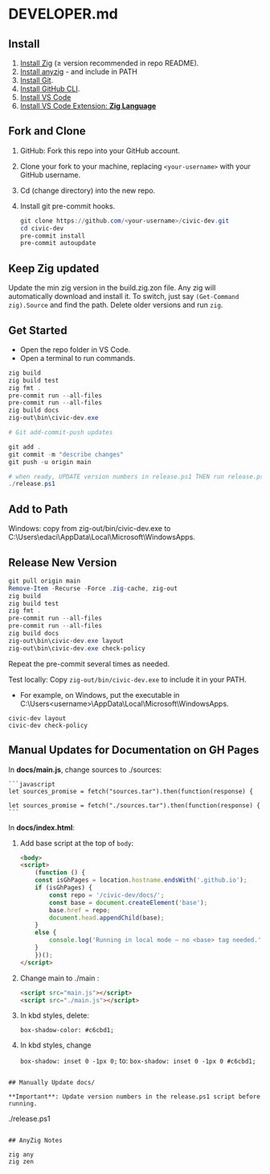 # DEVELOPER.md

## Install

1. [Install Zig](https://ziglang.org/download/) (≥ version recommended in repo README).
2. [Install anyzig](https://marler8997.github.io/anyzig/) - and include in PATH
3. [Install Git](https://git-scm.com/).
4. [Install GitHub CLI](https://cli.github.com/).
5. [Install VS Code](https://code.visualstudio.com/download)
6. [Install VS Code Extension: **Zig Language**](https://marketplace.visualstudio.com/items?itemName=ziglang.vscode-zig)


## Fork and Clone

1. GitHub: Fork this repo into your GitHub account.
2. Clone your fork to your machine, replacing `<your-username>` with your GitHub username.
3. Cd (change directory) into the new repo.
4. Install git pre-commit hooks.

    ```powershell
    git clone https://github.com/<your-username>/civic-dev.git
    cd civic-dev
    pre-commit install
    pre-commit autoupdate
    ```

## Keep Zig updated

Update the min zig version in the build.zig.zon file. Any zig will automatically download and install it.
To switch, just say `(Get-Command zig).Source` and find the path. Delete older versions and run `zig`.

## Get Started

- Open the repo folder in VS Code.
- Open a terminal to run commands.

```powershell
zig build
zig build test
zig fmt .
pre-commit run --all-files
pre-commit run --all-files
zig build docs
zig-out\bin\civic-dev.exe

# Git add-commit-push updates

git add .
git commit -m "describe changes"
git push -u origin main

# when ready, UPDATE version numbers in release.ps1 THEN run release.ps1 (it will add-commit-push changes and new tag)
./release.ps1
```

## Add to Path

Windows: copy from zig-out/bin/civic-dev.exe to C:\Users\edaci\AppData\Local\Microsoft\WindowsApps.

## Release New Version

```powershell
git pull origin main
Remove-Item -Recurse -Force .zig-cache, zig-out
zig build
zig build test
zig fmt .
pre-commit run --all-files
pre-commit run --all-files
zig build docs
zig-out\bin\civic-dev.exe layout
zig-out\bin\civic-dev.exe check-policy
```

Repeat the pre-commit several times as needed.

Test locally: Copy `zig-out/bin/civic-dev.exe` to include it in your PATH.
- For example, on Windows, put the executable in C:\Users\<username>\AppData\Local\Microsoft\WindowsApps.

```pwsh
civic-dev layout
civic-dev check-policy
```

## Manual Updates for Documentation on GH Pages

In **docs/main.js**, change sources to ./sources:

    ```javascript
    let sources_promise = fetch("sources.tar").then(function(response) {

    let sources_promise = fetch("./sources.tar").then(function(response) {
    ```

In **docs/index.html**:

1. Add base script at the top of `body`:

    ```html
    <body>
    <script>
        (function () {
        const isGhPages = location.hostname.endsWith('.github.io');
        if (isGhPages) {
            const repo = '/civic-dev/docs/';
            const base = document.createElement('base');
            base.href = repo;
            document.head.appendChild(base);
        }
        else {
            console.log('Running in local mode — no <base> tag needed.');
        }
        })();
    </script>
    ```

2. Change main to ./main :

    ```html
    <script src="main.js"></script>
    <script src="./main.js"></script>
    ```

3. In kbd styles, delete:

    `box-shadow-color: #c6cbd1; `

4. In kbd styles, change

    `box-shadow: inset 0 -1px 0;`
    to:
    `box-shadow: inset 0 -1px 0 #c6cbd1;`

```

## Manually Update docs/

**Important**: Update version numbers in the release.ps1 script before running.

```
./release.ps1
```

## AnyZig Notes

zig any
zig zen
